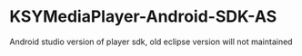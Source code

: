 # KSYMediaPlayer-Android-SDK-AS
Android studio version of player sdk, old eclipse version will not maintained
